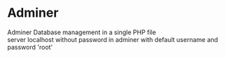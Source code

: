 # Adminer
Adminer Database management in a single PHP file <br>
server localhost without password in adminer
with default username and password 'root'
